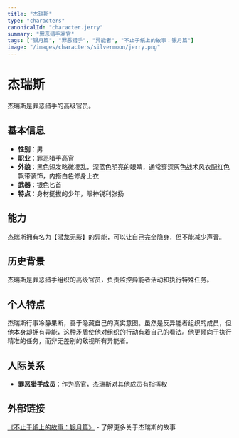 ```yaml
---
title: "杰瑞斯"
type: "characters"
canonicalId: "character.jerry"
summary: "罪恶猎手高官"
tags: ["银月篇", "罪恶猎手", "异能者", "不止于纸上的故事：银月篇"]
image: "/images/characters/silvermoon/jerry.png"
---
```


# 杰瑞斯

杰瑞斯是罪恶猎手的高级官员。

## 基本信息

- **性别**：男
- **职业**：罪恶猎手高官
- **外貌**：黑色短发略微凌乱，深蓝色明亮的眼睛，通常穿深灰色战术风衣配红色飘带装饰，内搭白色修身上衣
- **武器**：银色匕首
- **特点**：身材挺拔的少年，眼神锐利张扬

## 能力

杰瑞斯拥有名为【潜龙无影】的异能，可以让自己完全隐身，但不能减少声音。

## 历史背景

杰瑞斯是罪恶猎手组织的高级官员，负责监控异能者活动和执行特殊任务。

## 个人特点

杰瑞斯行事冷静果断，善于隐藏自己的真实意图。虽然是反异能者组织的成员，但他本身却拥有异能，这种矛盾使他对组织的行动有着自己的看法。他更倾向于执行精准的任务，而非无差别的敌视所有异能者。

## 人际关系

- **罪恶猎手成员**：作为高官，杰瑞斯对其他成员有指挥权

## 外部链接

[《不止于纸上的故事：银月篇》](https://tobenot.itch.io/beyond-books) - 了解更多关于杰瑞斯的故事
